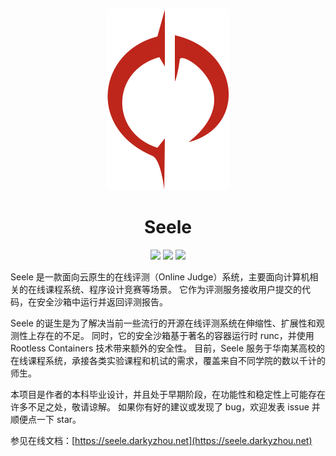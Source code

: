 <p align="center"><img alt="Banner" src="docs/public/logo.svg"></p>
<h1 align="center">Seele</h1>

<p align="center">
  <img src="https://github.com/darkyzhou/seele/actions/workflows/ci.yml/badge.svg">
  <img src="https://img.shields.io/github/v/release/darkyzhou/seele?include_prereleases&label=version&style=flat-square">
  <img src="https://img.shields.io/github/license/darkyzhou/seele?color=FF5531&style=flat-square">
</p>

Seele 是一款面向云原生的在线评测（Online Judge）系统，主要面向计算机相关的在线课程系统、程序设计竞赛等场景。 它作为评测服务接收用户提交的代码，在安全沙箱中运行并返回评测报告。

Seele 的诞生是为了解决当前一些流行的开源在线评测系统在伸缩性、扩展性和观测性上存在的不足。 同时，它的安全沙箱基于著名的容器运行时 runc，并使用 Rootless Containers 技术带来额外的安全性。 目前，Seele 服务于华南某高校的在线课程系统，承接各类实验课程和机试的需求，覆盖来自不同学院的数以千计的师生。

本项目是作者的本科毕业设计，并且处于早期阶段，在功能性和稳定性上可能存在许多不足之处，敬请谅解。 如果你有好的建议或发现了 bug，欢迎发表 issue 并顺便点一下 star。

参见在线文档：[https://seele.darkyzhou.net](https://seele.darkyzhou.net)
